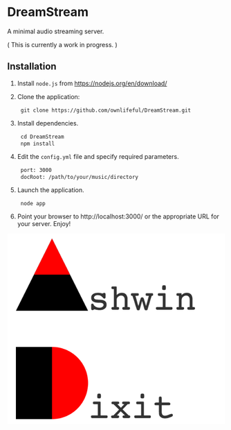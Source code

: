 # DreamStream
A minimal audio streaming server.

( This is currently a work in progress. )

## Installation

1. Install `node.js` from https://nodejs.org/en/download/

2. Clone the application:

        git clone https://github.com/ownlifeful/DreamStream.git

3. Install dependencies.

        cd DreamStream
        npm install


4. Edit the `config.yml` file and specify required parameters.

        port: 3000
        docRoot: /path/to/your/music/directory


5. Launch the application.

        node app

6. Point your browser to http://localhost:3000/ or the appropriate URL for your server. Enjoy!

![Ashwin Dixit](/public/assets/images/Ashwin_Dixit.png)
